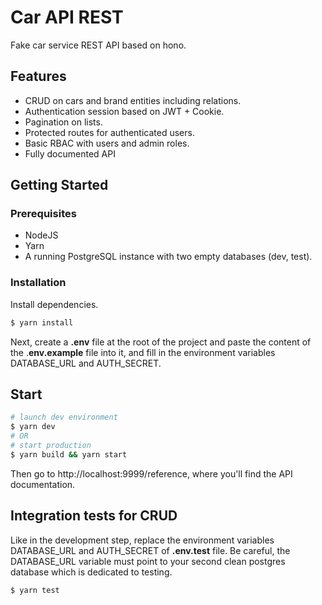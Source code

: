 # Car API REST

Fake car service REST API based on hono.

## Features

- CRUD on cars and brand entities including relations.
- Authentication session based on JWT + Cookie.
- Pagination on lists.
- Protected routes for authenticated users.
- Basic RBAC with users and admin roles.
- Fully documented API

## Getting Started

### Prerequisites

- NodeJS
- Yarn
- A running PostgreSQL instance with two empty databases (dev, test).

### Installation

Install dependencies.
```bash
$ yarn install
```

Next, create a **.env** file at the root of the project and paste the content of the .**env.example** file into it, and fill in the environment variables DATABASE_URL and AUTH_SECRET.

## Start

```bash
# launch dev environment
$ yarn dev
# OR
# start production
$ yarn build && yarn start
```

Then go to http://localhost:9999/reference, where you'll find the API documentation.

## Integration tests for CRUD

Like in the development step, replace the environment variables DATABASE_URL and AUTH_SECRET of **.env.test** file. Be careful, the DATABASE_URL variable must point to your second clean postgres database which is dedicated to testing.

```bash
$ yarn test
```